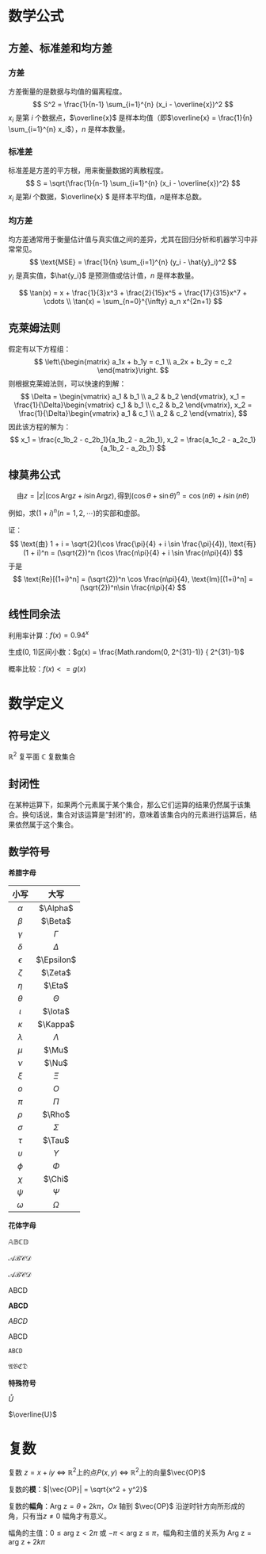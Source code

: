 # 数学公式

## 方差、标准差和均方差

### 方差

方差衡量的是数据与均值的偏离程度。
$$
S^2 = \frac{1}{n-1} \sum_{i=1}^{n} (x_i - \overline{x})^2
$$
$x_i$ 是第 $i$ 个数据点，$\overline{x}$ 是样本均值（即$\overline{x} = \frac{1}{n} \sum_{i=1}^{n} x_i$），$n$ 是样本数量。

### 标准差

标准差是方差的平方根，用来衡量数据的离散程度。
$$
S = \sqrt{\frac{1}{n-1} \sum_{i=1}^{n} (x_i - \overline{x})^2}
$$
$x_i$ 是第$i$ 个数据，$\overline{x} $ 是样本平均值，$n$是样本总数。

### 均方差

均方差通常用于衡量估计值与真实值之间的差异，尤其在回归分析和机器学习中非常常见。
$$
\text{MSE} = \frac{1}{n} \sum_{i=1}^{n} (y_i - \hat{y}_i)^2
$$
$y_i$ 是真实值，$\hat{y_i}$ 是预测值或估计值，$n$ 是样本数量。


$$
\tan(x) = x + \frac{1}{3}x^3 + \frac{2}{15}x^5 + \frac{17}{315}x^7 + \cdots \\
\tan(x) = \sum_{n=0}^{\infty} a_n x^{2n+1}
$$

## 克莱姆法则

假定有以下方程组：
$$
\left\{\begin{matrix} 
a_1x + b_1y = c_1 \\
a_2x + b_2y = c_2
\end{matrix}\right.
$$
则根据克莱姆法则，可以快速的到解：
$$
\Delta = 
\begin{vmatrix}  
a_1 & b_1 \\
a_2 & b_2 
\end{vmatrix},
x_1 = \frac{1}{\Delta}\begin{vmatrix}  
c_1 & b_1 \\
c_2 & b_2 
\end{vmatrix},
x_2 = \frac{1}{\Delta}\begin{vmatrix}  
a_1 & c_1 \\
a_2 & c_2 
\end{vmatrix},
$$
因此该方程的解为：
$$
x_1 = \frac{c_1b_2 - c_2b_1}{a_1b_2 - a_2b_1}, x_2 = \frac{a_1c_2 - a_2c_1}{a_1b_2 - a_2b_1}
$$

## 棣莫弗公式

$$
\text{由} z = |z|(\cos \text{Arg} z + i \sin \text{Arg} z), \text{得到} (\cos \theta + \sin \theta)^n = \cos (n\theta) + i \sin(n\theta)
$$

例如，求$(1 + i)^n (n = 1, 2, \cdots)$的实部和虚部。

证：
$$
\text{由} 1 + i = \sqrt{2}(\cos \frac{\pi}{4} + i \sin \frac{\pi}{4}), \text{有}(1 + i)^n = (\sqrt{2})^n (\cos \frac{n\pi}{4} + i \sin \frac{n\pi}{4})
$$
于是
$$
\text{Re}[(1+i)^n] = (\sqrt{2})^n \cos \frac{n\pi}{4}, \text{Im}[(1+i)^n] = (\sqrt{2})^n\sin \frac{n\pi}{4}
$$

## 线性同余法

利用率计算：$f(x) = 0.94^{x}$

生成(0, 1)区间小数：$g(x) = \frac{Math.random(0, 2^{31}-1)} { 2^{31}-1}$

概率比较：$f(x) <= g(x)$

# 数学定义

## 符号定义

$\mathbb{R}^2$ 复平面	$\mathbb{C}$ 复数集合

## 封闭性

在某种运算下，如果两个元素属于某个集合，那么它们运算的结果仍然属于该集合。换句话说，集合对该运算是“封闭”的，意味着该集合内的元素进行运算后，结果依然属于这个集合。

## 数学符号

**希腊字母**

|    小写    |    大写    |
| :--------: | :--------: |
|  $\alpha$  |  $\Alpha$  |
|  $\beta$   |  $\Beta$   |
|  $\gamma$  |  $\Gamma$  |
|  $\delta$  |  $\Delta$  |
| $\epsilon$ | $\Epsilon$ |
|  $\zeta$   |  $\Zeta$   |
|   $\eta$   |   $\Eta$   |
|  $\theta$  |  $\Theta$  |
|  $\iota$   |  $\Iota$   |
|  $\kappa$  |  $\Kappa$  |
| $\lambda$  | $\Lambda$  |
|   $\mu$    |   $\Mu$    |
|   $\nu$    |   $\Nu$    |
|   $\xi$    |   $\Xi$    |
|    $o$     |    $O$     |
|   $\pi$    |   $\Pi$    |
|   $\rho$   |   $\Rho$   |
|  $\sigma$  |  $\Sigma$  |
|   $\tau$   |   $\Tau$   |
| $\upsilon$ | $\Upsilon$ |
|   $\phi$   |   $\Phi$   |
|   $\chi$   |   $\Chi$   |
|   $\psi$   |   $\Psi$   |
|  $\omega$  |  $\Omega$  |

**花体字母**

$\mathbb{A}$$\mathbb{B}$$\mathbb{C}$$\mathbb{D}$

$\mathcal{A}$$\mathcal{B}$$\mathcal{C}$$\mathcal{D}$

$\mathscr{A}$$\mathscr{B}$$\mathscr{C}$$\mathscr{D}$

$\mathrm{A}$$\mathrm{B}$$\mathrm{C}$$\mathrm{D}$

$\mathbf{A}$$\mathbf{B}$$\mathbf{C}$$\mathbf{D}$

$\mathit{A}$$\mathit{B}$$\mathit{C}$$\mathit{D}$

$\mathsf{A}$$\mathsf{B}$$\mathsf{C}$$\mathsf{D}$

$\mathtt{A}$$\mathtt{B}$$\mathtt{C}$$\mathtt{D}$

$\mathfrak{A}$$\mathfrak{B}$$\mathfrak{C}$$\mathfrak{D}$

**特殊符号**

$\mathring{U}$

$\overline{U}$

# 复数

复数 $z = x + iy$ $\Leftrightarrow$ $\mathbb{R}^2$上的点$P(x, y)$ $\Leftrightarrow$ $\mathbb{R}^2$上的向量$\vec{OP}$

复数的**模**：$|\vec{OP}| = \sqrt{x^2 + y^2}$ 

复数的**幅角**：$\text{Arg z} = \theta + 2k\pi$，$Ox$ 轴到 $\vec{OP}$ 沿逆时针方向所形成的角，只有当$z \neq 0$ 幅角才有意义。

幅角的主值：$0 \leq \text{arg z} \lt 2\pi$ 或 $-\pi \lt \text{arg z} \leq \pi$，幅角和主值的关系为 $\text{Arg z} = \text{arg z} + 2k\pi$

